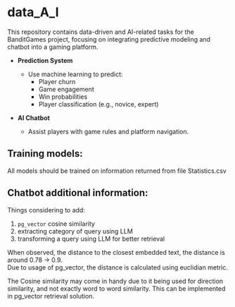 # data_A_I

This repository contains data-driven and AI-related tasks for the BanditGames project, focusing on integrating predictive modeling and chatbot into a gaming platform.

- **Prediction System**  
  - Use machine learning to predict:
    - Player churn
    - Game engagement
    - Win probabilities
    - Player classification (e.g., novice, expert)

- **AI Chatbot**  
  - Assist players with game rules and platform navigation.


## Training models:

All models should be trained on information returned from file Statistics.csv 


## Chatbot additional information:

Things considering to add:
1. `pg_vector` cosine similarity 
2. extracting category of query using LLM
3. transforming a query using LLM for better retrieval

When observed, the distance to the closest embedded text, the distance is around 0.78 -> 0.9.  
Due to usage of pg_vector, the distance is calculated using euclidian metric.

The Cosine similarity may come in handy due to it being used for direction similarity, and not exactly word to word similarity.
This can be implemented in pg_vector retrieval solution.
